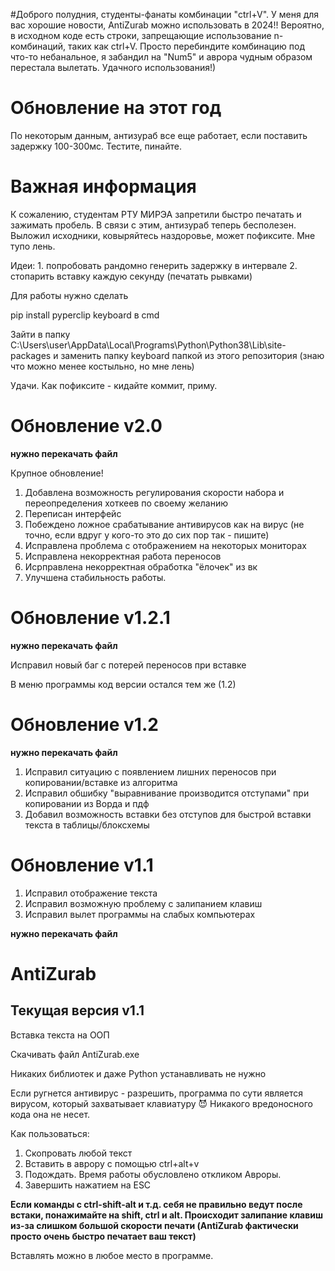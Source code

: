 #Доброго полудния, студенты-фанаты комбинации "ctrl+V". У меня для вас хорошие новости, AntiZurab можно использовать в 2024!! Вероятно, в исходном коде есть строки, запрещающие использование n-комбинаций, таких как ctrl+V. Просто перебиндите комбинацию под что-то небанальное, я забандил на "Num5" и аврора чудным образом перестала вылетать. Удачного использования!)


# Обновление на этот год

По некоторым данным, антизураб все еще работает, если поставить задержку 100-300мс. Тестите, пинайте.


# Важная информация

К сожалению, студентам РТУ МИРЭА запретили быстро печатать и зажимать пробель. В связи с этим, антизураб теперь бесполезен. Выложил исходники, ковыряйтесь наздоровье, может пофиксите. Мне тупо лень.

Идеи:
    1. попробовать рандомно генерить задержку в интервале
    2. стопарить вставку каждую секунду (печатать рывками)
    
Для работы нужно сделать

pip install pyperclip keyboard в cmd

Зайти в папку C:\Users\user\AppData\Local\Programs\Python\Python38\Lib\site-packages и заменить папку keyboard папкой из этого репозитория 
(знаю что можно менее костыльно, но мне лень)

Удачи. Как пофиксите - кидайте коммит, приму.


# Обновление v2.0

**нужно перекачать файл**

Крупное обновление!

1. Добавлена возможность регулирования скорости набора и переопределения хоткеев по своему желанию
2. Переписан интерфейс
3. Побеждено ложное срабатывание антивирусов как на вирус (не точно, если вдруг у кого-то это до сих пор так - пишите)
4. Исправлена проблема с отображением на некоторых мониторах
5. Исправлена некорректная работа переносов
6. Исрправлена некорректная обработка "ёлочек" из вк
7. Улучшена стабильность работы.

# Обновление v1.2.1

**нужно перекачать файл**

Исправил новый баг с потерей переносов при вставке

В меню программы код версии остался тем же (1.2)

# Обновление v1.2

**нужно перекачать файл**

1. Исправил ситуацию с появлением лишних переносов при копировании/вставке из алгоритма
2. Исправил обшибку "выравнивание производится отступами" при копировании из Ворда и пдф
3. Добавил возможность вставки без отступов для быстрой вставки текста в таблицы/блоксхемы

# Обновление v1.1

1. Исправил отображение текста
2. Исправил возможную проблему с залипанием клавиш
3. Исправил вылет программы на слабых компьютерах

**нужно перекачать файл**


# AntiZurab

## Текущая версия v1.1

Вставка текста на ООП

Скачивать файл AntiZurab.exe

Никаких библиотек и даже Python устанавливать не нужно

Если ругнется антивирус - разрешить, программа по сути является вирусом, который захватывает клавиатуру 😈
Никакого вредоносного кода она не несет.

Как пользоваться:
1. Скопровать любой текст
2. Вставить в аврору с помощью ctrl+alt+v
3. Подождать. Время работы обусловлено откликом Авроры.
4. Завершить нажатием на ESC
    
**Если команды с ctrl-shift-alt и т.д. себя не правильно ведут после встаки, понажимайте на shift, ctrl и alt. Происходит залипание клавиш из-за слишком большой скорости печати (AntiZurab фактически просто очень быстро печатает ваш текст)**

Вставлять можно в любое место в программе.

